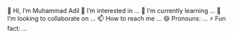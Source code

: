  👋 Hi, I’m Muhammad Adil
 👀 I’m interested in ...
 🌱 I’m currently learning ...
 💞️ I’m looking to collaborate on ...
 📫 How to reach me ...
 😄 Pronouns: ...
⚡ Fun fact: ...

<!---
Adil-Ir/Adil-Ir is a ✨ special ✨ repository because its `README.md` (this file) appears on your GitHub profile.
You can click the Preview link to take a look at your changes.
--->
